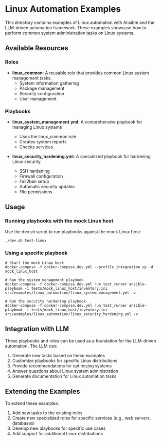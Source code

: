 # Linux Automation Examples

This directory contains examples of Linux automation with Ansible and the LLM-driven automation framework. These examples showcase how to perform common system administration tasks on Linux systems.

## Available Resources

### Roles

- **linux_common**: A reusable role that provides common Linux system management tasks:
  - System information gathering
  - Package management
  - Security configuration
  - User management

### Playbooks

- **linux_system_management.yml**: A comprehensive playbook for managing Linux systems
  - Uses the linux_common role 
  - Creates system reports
  - Checks services
  
- **linux_security_hardening.yml**: A specialized playbook for hardening Linux security
  - SSH hardening
  - Firewall configuration
  - Fail2ban setup
  - Automatic security updates
  - File permissions

## Usage

### Running playbooks with the mock Linux host

Use the dev.sh script to run playbooks against the mock Linux host:

```
./dev.sh test-linux
```

### Using a specific playbook

```
# Start the mock Linux host
docker-compose -f docker-compose.dev.yml --profile integration up -d mock_linux_host

# Run the system management playbook
docker-compose -f docker-compose.dev.yml run test_runner ansible-playbook -i tests/mock_linux_host/inventory.ini src/examples/linux_automation/linux_system_management.yml -v

# Run the security hardening playbook
docker-compose -f docker-compose.dev.yml run test_runner ansible-playbook -i tests/mock_linux_host/inventory.ini src/examples/linux_automation/linux_security_hardening.yml -v
```

## Integration with LLM

These playbooks and roles can be used as a foundation for the LLM-driven automation. The LLM can:

1. Generate new tasks based on these examples
2. Customize playbooks for specific Linux distributions
3. Provide recommendations for optimizing systems
4. Answer questions about Linux system administration
5. Generate documentation for Linux automation tasks

## Extending the Examples

To extend these examples:

1. Add new tasks to the existing roles
2. Create new specialized roles for specific services (e.g., web servers, databases)
3. Develop new playbooks for specific use cases
4. Add support for additional Linux distributions
